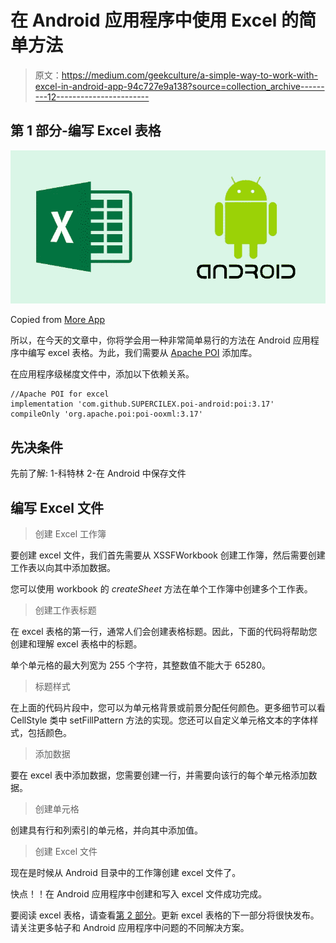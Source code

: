 # 在 Android 应用程序中使用 Excel 的简单方法

> 原文：<https://medium.com/geekculture/a-simple-way-to-work-with-excel-in-android-app-94c727e9a138?source=collection_archive---------12----------------------->

## 第 1 部分-编写 Excel 表格

![](img/5ae1ba1591ac15b46851b6a678613aad.png)

Copied from [More App](https://moreapp.com/en/blog/transform-excel-into-android-app/)

所以，在今天的文章中，你将学会用一种非常简单易行的方法在 Android 应用程序中编写 excel 表格。为此，我们需要从 [Apache POI](http://poi.apache.org/download.html) 添加库。

在应用程序级梯度文件中，添加以下依赖关系。

```
//Apache POI for excel
implementation 'com.github.SUPERCILEX.poi-android:poi:3.17'
compileOnly 'org.apache.poi:poi-ooxml:3.17'
```

## 先决条件

先前了解:
1-科特林
2-在 Android 中保存文件

## 编写 Excel 文件

> 创建 Excel 工作簿

要创建 excel 文件，我们首先需要从 XSSFWorkbook 创建工作簿，然后需要创建工作表以向其中添加数据。

您可以使用 workbook 的 *createSheet* 方法在单个工作簿中创建多个工作表。

> 创建工作表标题

在 excel 表格的第一行，通常人们会创建表格标题。因此，下面的代码将帮助您创建和理解 excel 表格中的标题。

单个单元格的最大列宽为 255 个字符，其整数值不能大于 65280。

> 标题样式

在上面的代码片段中，您可以为单元格背景或前景分配任何颜色。更多细节可以看 CellStyle 类中 setFillPattern 方法的实现。您还可以自定义单元格文本的字体样式，包括颜色。

> 添加数据

要在 excel 表中添加数据，您需要创建一行，并需要向该行的每个单元格添加数据。

> 创建单元格

创建具有行和列索引的单元格，并向其中添加值。

> 创建 Excel 文件

现在是时候从 Android 目录中的工作簿创建 excel 文件了。

快点！！在 Android 应用程序中创建和写入 excel 文件成功完成。

要阅读 excel 表格，请查看[第 2 部分](https://link.medium.com/ficYmmU0Ngb)。更新 excel 表格的下一部分将很快发布。请关注更多帖子和 Android 应用程序中问题的不同解决方案。